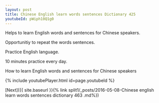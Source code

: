 ```yaml
---
layout: post
title: Chinese English learn words sentences Dictionary 425 
youtubeId: pWiph10Q1g0
---
```

 
 
Helps to learn English words and sentences for Chinese speakers.

Opportunitiy to repeat the words sentences. 

Practice English language. 
 
10 minutes practice every day. 
 
How to learn English words and sentences for Chinese speakers 
 
{% include youtubePlayer.html id=page.youtubeId %}
 
 
[Next]({{ site.baseurl }}{% link  split1/_posts/2016-05-08-Chinese english learn words sentences dictionary 463 .md%})
 
